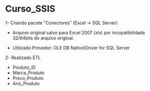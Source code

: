 # Curso_SSIS

1- Criando pacote "Conectores" (Excel -> SQL Server)

  + Arquivo original salvo para Excel 2007 (xls) por incopatibilidade 32/64bits do arquivo original.

  + Utilizado Provedor: OLE DB Nativo\Driver for SQL Server

2- Realizado ETL
  + Produto_ID
  + Marca_Produto
  + Preco_Produto
  + Ano_Produto
